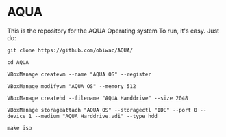 # AQUA
This is the repository for the AQUA Operating system
To run, it's easy. Just do:

`git clone https://github.com/obiwac/AQUA/`

`cd AQUA`

`VBoxManage createvm --name "AQUA OS" --register`

`VBoxManage modifyvm "AQUA OS" --memory 512`

`VBoxManage createhd --filename "AQUA Harddrive" --size 2048`

`VBoxManage storageattach "AQUA OS" --storagectl "IDE" --port 0 --device 1 --medium "AQUA Harddrive.vdi" --type hdd`

`make iso`
